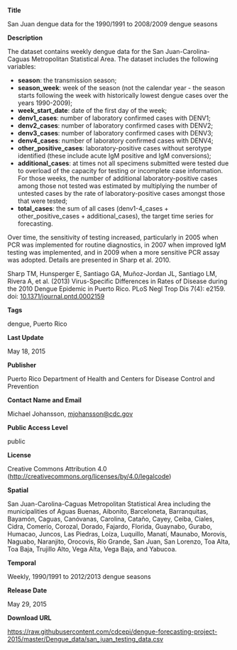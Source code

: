 **Title**

San Juan dengue data for the 1990/1991 to 2008/2009 dengue seasons 

**Description**

The dataset contains weekly dengue data for the San Juan-Carolina-Caguas Metropolitan Statistical Area. The dataset includes the following variables: 

* **season**: the transmission season; 
* **season_week**: week of the season (not the calendar year - the season starts following the week with historically lowest dengue cases over the years 1990-2009); 
*	**week_start_date**: date of the first day of the week; 
*	**denv1_cases**: number of laboratory confirmed cases with DENV1; 
*	**denv2_cases**: number of laboratory confirmed cases with DENV2; 
*	**denv3_cases**: number of laboratory confirmed cases with DENV3; 
*	**denv4_cases**: number of laboratory confirmed cases with DENV4; 
*	**other_positive_cases**: laboratory-positive cases without serotype identified (these include acute IgM positive and IgM conversions); 
*	**additional_cases**: at times not all specimens submitted were tested due to overload of the capacity for testing or incomplete case information. For those weeks, the number of additional laboratory-positive cases among those not tested was estimated by multiplying the number of untested cases by the rate of laboratory-positive cases amongst those that were tested; 
*	**total_cases**: the sum of all cases (denv1-4_cases + other_positive_cases + additional_cases), the target time series for forecasting.

Over time, the sensitivity of testing increased, particularly in 2005 when PCR was implemented for routine diagnostics, in 2007 when improved IgM testing was implemented, and in 2009 when a more sensitive PCR assay was adopted. Details are presented in Sharp et al. 2010.

Sharp TM, Hunsperger E, Santiago GA, Muñoz-Jordan JL, Santiago LM, Rivera A, et al. (2013) Virus-Specific Differences in Rates of Disease during the 2010 Dengue Epidemic in Puerto Rico. PLoS Negl Trop Dis 7(4): e2159. doi: [10.1371/journal.pntd.0002159](https://doi.org/10.1371/journal.pntd.0002159)

**Tags**

dengue, Puerto Rico 

**Last Update**

May 18, 2015 

**Publisher**

Puerto Rico Department of Health and Centers for Disease Control and Prevention 

**Contact Name and Email**

Michael Johansson, mjohansson@cdc.gov 

**Public Access Level**

public 

**License**

Creative Commons Attribution 4.0 (<http://creativecommons.org/licenses/by/4.0/legalcode>) 

**Spatial**

San Juan-Carolina-Caguas Metropolitan Statistical Area including the municipalities of Aguas Buenas, Aibonito, Barceloneta, Barranquitas, Bayamón, Caguas, Canóvanas, Carolina, Cataño, Cayey, Ceiba, Ciales, Cidra, Comerío, Corozal, Dorado, Fajardo, Florida, Guaynabo, Gurabo, Humacao, Juncos, Las Piedras, Loíza, Luquillo, Manatí, Maunabo, Morovis, Naguabo, Naranjito, Orocovis, Río Grande, San Juan, San Lorenzo, Toa Alta, Toa Baja, Trujillo Alto, Vega Alta, Vega Baja, and Yabucoa. 

**Temporal**

Weekly, 1990/1991 to 2012/2013 dengue seasons 

**Release Date**

May 29, 2015 

**Download URL**

<https://raw.githubusercontent.com/cdcepi/dengue-forecasting-project-2015/master/Dengue_data/san_juan_testing_data.csv>
